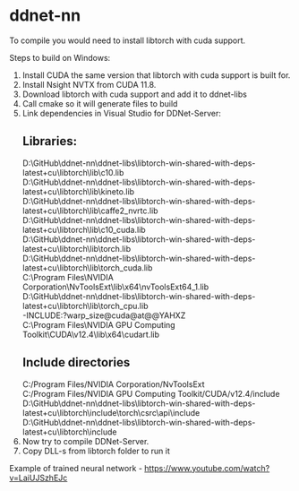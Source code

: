 # ddnet-nn

To compile you would need to install libtorch with cuda support.

Steps to build on Windows:
1) Install CUDA the same version that libtorch with cuda support is built for.
2) Install Nsight NVTX from CUDA 11.8.
3) Download libtorch with cuda support and add it to ddnet-libs
4) Call cmake so it will generate files to build
5) Link dependencies in Visual Studio for DDNet-Server:
    ## Libraries:
    D:\GitHub\ddnet-nn\ddnet-libs\libtorch-win-shared-with-deps-latest+cu\libtorch\lib\c10.lib \
    D:\GitHub\ddnet-nn\ddnet-libs\libtorch-win-shared-with-deps-latest+cu\libtorch\lib\kineto.lib \
    D:\GitHub\ddnet-nn\ddnet-libs\libtorch-win-shared-with-deps-latest+cu\libtorch\lib\caffe2_nvrtc.lib \
    D:\GitHub\ddnet-nn\ddnet-libs\libtorch-win-shared-with-deps-latest+cu\libtorch\lib\c10_cuda.lib \
    D:\GitHub\ddnet-nn\ddnet-libs\libtorch-win-shared-with-deps-latest+cu\libtorch\lib\torch.lib \
    D:\GitHub\ddnet-nn\ddnet-libs\libtorch-win-shared-with-deps-latest+cu\libtorch\lib\torch_cuda.lib \
    C:\Program Files\NVIDIA Corporation\NvToolsExt\lib\x64\nvToolsExt64_1.lib \
    D:\GitHub\ddnet-nn\ddnet-libs\libtorch-win-shared-with-deps-latest+cu\libtorch\lib\torch_cpu.lib \
    -INCLUDE:?warp_size@cuda@at@@YAHXZ \
    C:\Program Files\NVIDIA GPU Computing Toolkit\CUDA\v12.4\lib\x64\cudart.lib
    ## Include directories
    C:/Program Files/NVIDIA Corporation/NvToolsExt \
    C:/Program Files/NVIDIA GPU Computing Toolkit/CUDA/v12.4/include \
    D:\GitHub\ddnet-nn\ddnet-libs\libtorch-win-shared-with-deps-latest+cu\libtorch\include\torch\csrc\api\include \
    D:\GitHub\ddnet-nn\ddnet-libs\libtorch-win-shared-with-deps-latest+cu\libtorch\include
6) Now try to compile DDNet-Server.
7) Copy DLL-s from libtorch folder to run it

Example of trained neural network - https://www.youtube.com/watch?v=LaiUJSzhEJc
